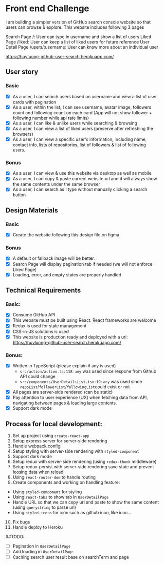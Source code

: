 # Front end Challenge

I am building a simpler version of GitHub search console website so that users can browse & explore. This website includes following 3 pages

Search Page /: User can type in username and show a list of users
Liked Page /liked: User can keep a list of liked users for future reference
User Detail Page /users/:username: User can know more about an individual user

https://huyluong-github-user-search.herokuapp.com/

## User story

### Basic
- [x] As a user, I can search users based on username and view a list of user cards with pagination
- [x] As a user, within the list, I can see username, avatar image, followers count and following count on each card (App will not show follower + following number while api rate limits)
- [x] As a user, I can like & unlike users while searching & browsing
- [x] As a user, I can view a list of liked users (preserve after refreshing the browsers)
- [x] As a user, I can view a specific user's information, including name, contact info, lists of repositories, list of followers & list of following users.

### Bonus
- [x] As a user, I can view & use this website via desktop as well as mobile
- [x] As a user, I can copy & paste current website url and it will always show the same contents under the same browser
- [x] As a user, I can search as I type without manually clicking a search button

## Design Materials

### Basic
- [x] Create the website following this design file on figma

### Bonus
- [x] A default or fallback image will be better.
- [x] Search Page will display pagination tab if needed (we will not enforce Liked Page)
- [x] Loading, error, and empty states are properly handled

## Technical Requirements

### Basic:
- [x] Consume GitHub API
- [x] This website must be built using React. React frameworks are welcome
- [x] Redux is used for state management
- [x] CSS-in-JS solutions is used
- [x] This website is production ready and deployed with a url: https://huyluong-github-user-search.herokuapp.com/

### Bonus:
- [x] Written in TypeScript (please explain if any is used)
  - `src/action/action.ts:118`: `any` was used since respone from Github API could change
  - `src/components/UserDetailsList.tsx:19`: `any` was used since `repoList`/`followerList`/`followingList`could exist or not
- [x] All pages are server-side rendered (can be static)
- [x] Pay attention to user experience (UX) when fetching data from API, navigating between pages & loading large contents.
- [x] Support dark mode

## Process for local development:
1. Set up project using `create-react-app`
2. Setup express server for server-side rendering
3. Handle webpack config
4. Setup styling with server-side rendering with `styled-component`
5. Support dark mode 
6. Setup redux with server-side rendering (using `redux-thunk` middleware) 
7. Setup redux-persist with server-side rendering save state and prevent loosing data when reload
8. Using `react-router-dom` to handle routing 
9. Create components and working on handling feature:
  - Using `styled-component` for styling
  - Using `react-tabs` to show tab in `UserDetailPage`
  - Handle URL so that we can copy url and paste to show the same content (using `querystring` to parse url)
  - Using `styled-icons` for icon such as github icon, like icon...
10. Fix bugs
11. Handle deploy to Heroku

##TODO:
- [ ] Pagination in `UserDetailPage`
- [ ] Add loading in `UserDetailPage`
- [ ] Caching search user result base on searchTerm and page
